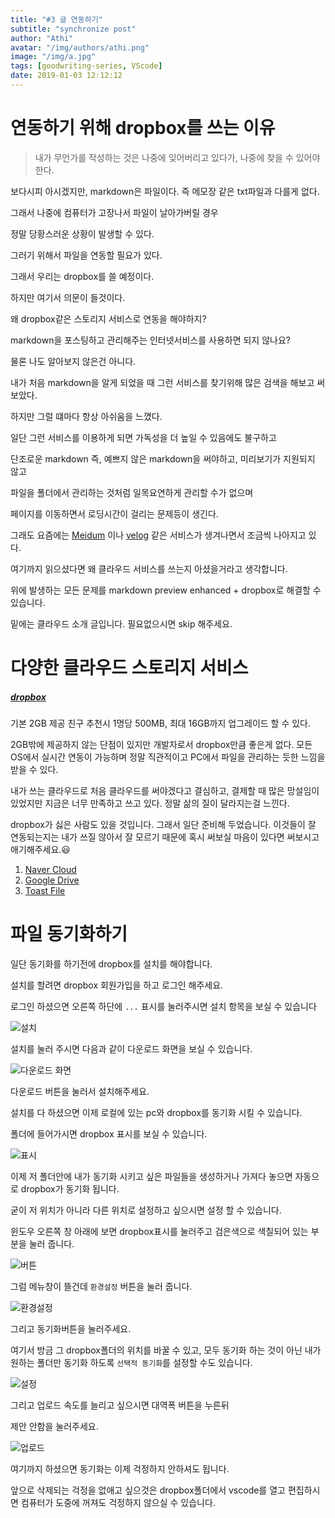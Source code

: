```yaml
---
title: "#3 글 연동하기"
subtitle: "synchronize post"
author: "Athi"
avatar: "/img/authors/athi.png"
image: "/img/a.jpg"
tags: [goodwriting-series, VScode]
date: 2019-01-03 12:12:12
---
```


# 연동하기 위해 dropbox를 쓰는 이유

> 내가 무언가를 작성하는 것은 나중에 잊어버리고 있다가, 나중에 찾을 수 있어야 한다.

보다시피 아시겠지만, markdown은 파일이다.
즉 메모장 같은 txt파일과 다를게 없다.

그래서 나중에 컴퓨터가 고장나서 파일이 날아가버릴 경우

정말 당황스러운 상황이 발생할 수 있다.

그러기 위해서 파일을 연동할 필요가 있다.

그래서 우리는 dropbox를 쓸 예정이다.

하지만 여기서 의문이 들것이다.

왜 dropbox같은 스토리지 서비스로 연동을 해야하지?

markdown을 포스팅하고 관리해주는 인터넷서비스를 사용하면 되지 않나요?

물론 나도 알아보지 않은건 아니다.

내가 처음 markdown을 알게 되었을 때 그런 서비스를 찾기위해 많은 검색을 해보고 써보았다.

하지만 그럴 떄마다 항상 아쉬움을 느꼈다.

일단 그런 서비스를 이용하게 되면 가독성을 더 높일 수 있음에도 불구하고

단조로운 markdown 즉, 예쁘지 않은 markdown을 써야하고, 미리보기가 지원되지 않고

파일을 폴더에서 관리하는 것처럼 일목요연하게 관리할 수가 없으며

페이지를 이동하면서 로딩시간이 걸리는 문제등이 생긴다.

그래도 요즘에는 [Meidum](https://medium.com/) 이나 [velog](https://velog.io/) 같은 서비스가 생겨나면서 조금씩 나아지고 있다.

여기까지 읽으셨다면 왜 클라우드 서비스를 쓰는지 아셨을거라고 생각합니다.

위에 발생하는 모든 문제를 markdown preview enhanced + dropbox로 해결할 수 있습니다.

밑에는 클라우드 소개 글입니다. 필요없으시면 skip 해주세요.

# 다양한 클라우드 스토리지 서비스

##### [dropbox](https://www.dropbox.com/)

기본 2GB 제공
친구 추천시 1명당 500MB, 최대 16GB까지 업그레이드 할 수 있다.

2GB밖에 제공하지 않는 단점이 있지만
개발자로서 dropbox만큼 좋은게 없다.
모든 OS에서 실시간 연동이 가능하며 정말 직관적이고 PC에서 파일을 관리하는 듯한 느낌을 받을 수 있다.

내가 쓰는 클라우드로 처음 클라우드를 써야겠다고 결심하고, 결제할 때 많은 망설임이 있었지만 지금은 너무 만족하고 쓰고 있다.
정말 삶의 질이 달라지는걸 느낀다.

dropbox가 싫은 사람도 있을 것입니다.
그래서 일단 준비해 두었습니다.
이것들이 잘 연동되는지는 내가 쓰질 않아서 잘 모르기 때문에 혹시 써보실 마음이 있다면 써보시고 애기해주세요.😃

1. [Naver Cloud](https://cloud.naver.com/)
2. [Google Drive](https://www.google.com/intl/ko_ALL/drive/)
3. [Toast File](https://file.toast.com/)

# 파일 동기화하기

일단 동기화를 하기전에 dropbox를 설치를 해야합니다.

설치를 할려면 dropbox 회원가입을 하고 로그인 해주세요.

로그인 하셨으면 오른쪽 하단에 `...` 표시를 눌러주시면 설치 항목을 보실 수 있습니다

![설치](https://i.imgur.com/rwsneoL.png)

설치를 눌러 주시면 다음과 같이 다운로드 화면을 보실 수 있습니다.

![다운로드 화면](https://i.imgur.com/iZ0nZRk.png)

다운로드 버튼을 눌러서 설치해주세요.

설치를 다 하셨으면 이제 로컬에 있는 pc와 dropbox를 동기화 시킬 수 있습니다.

폴더에 들어가시면 dropbox 표시를 보실 수 있습니다.

![표시](https://i.imgur.com/Zk6UKcc.png)

이제 저 폴더안에 내가 동기화 시키고 싶은 파일들을 생성하거나 가져다 놓으면 자동으로 dropbox가 동기화 됩니다.

굳이 저 위치가 아니라 다른 위치로 설정하고 싶으시면 설정 할 수 있습니다.

윈도우 오른쪽 창 아래에 보면 dropbox표시를 눌러주고 검은색으로 색칠되어 있는 부분을 눌러 줍니다.

![버튼](https://i.imgur.com/R3LWbtp.png)

그럼 메뉴창이 뜰건데 `환경설정` 버튼을 눌러 줍니다.

![환경설정](https://i.imgur.com/GRiHkp5.png)

그리고 동기화버튼을 눌러주세요.

여기서 방금 그 dropbox폴더의 위치를 바꿀 수 있고, 모두 동기화 하는 것이 아닌 내가 원하는 폴더만 동기화 하도록 `선택적 동기화`를 설정할 수도 있습니다.

![설정](https://i.imgur.com/lp5Jkgt.png)

그리고 업로드 속도를 늘리고 싶으시면 대역폭 버튼을 누른뒤

제안 안함을 눌러주세요.

![업로드](https://i.imgur.com/HL6pH9f.png)

여기까지 하셨으면 동기화는 이제 걱정하지 안하셔도 됩니다.

앞으로 삭제되는 걱정을 없애고 싶으것은 dropbox폴더에서 vscode를 열고 편집하시면 컴퓨터가 도중에 꺼져도 걱정하지 않으실 수 있습니다.
